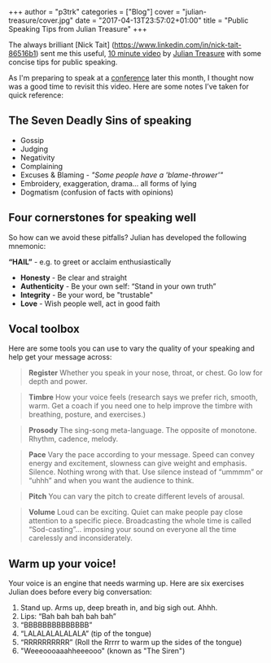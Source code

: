 +++
author = "p3trk"
categories = ["Blog"]
cover = "julian-treasure/cover.jpg"
date = "2017-04-13T23:57:02+01:00"
title = "Public Speaking Tips from Julian Treasure"
+++

The always brilliant [Nick Tait] (https://www.linkedin.com/in/nick-tait-86516b1) sent me this useful, [10 minute video](https://www.ted.com/talks/julian_treasure_how_to_speak_so_that_people_want_to_listen)
 by [Julian Treasure](http://www.juliantreasure.com/) with some concise tips for public speaking. 
 
 As I'm preparing to speak at a [conference](http://conferences.unicom.co.uk/agile-methods/) later this month, I thought now was a good time to revisit this video. Here are some notes I’ve taken for quick reference: 

## The Seven Deadly Sins of speaking
- Gossip
- Judging
- Negativity
- Complaining
- Excuses & Blaming - *"Some people have a 'blame-thrower'"*
- Embroidery, exaggeration, drama… all forms of lying
- Dogmatism (confusion of facts with opinions)


## Four cornerstones for speaking well
So how can we avoid these pitfalls? Julian has developed the following mnemonic: 

**“HAIL”** - e.g. to greet or acclaim enthusiastically

 - **Honesty** - Be clear and straight
 - **Authenticity** - Be your own self: “Stand in your own truth”
 - **Integrity** - Be your word, be "trustable"
 - **Love** - Wish people well, act in good faith

## Vocal toolbox

Here are some tools you can use to vary the quality of your speaking and help get your message across:

> **Register** Whether you speak in your nose, throat, or chest. Go low for depth and power.

> **Timbre** How your voice feels (research says we prefer rich, smooth, warm. Get a coach if you need one to help improve the timbre with breathing, posture, and exercises.)

> **Prosody** The sing-song meta-language. The opposite of monotone. Rhythm, cadence, melody.

> **Pace** Vary the pace according to your message. Speed can convey energy and excitement, slowness can give weight and emphasis. Silence. Nothing wrong with that. Use silence instead of “ummmm” or “uhhh” and when you want the audience to think.

> **Pitch** You can vary the pitch to create different levels of arousal.

> **Volume** Loud can be exciting. Quiet can make people pay close attention to a specific piece. Broadcasting the whole time is called “Sod-casting”… imposing your sound on everyone all the time carelessly and inconsiderately. 

## Warm up your voice!
Your voice is an engine that needs warming up. Here are six exercises Julian does before every big conversation:

1. Stand up. Arms up, deep breath in, and big sigh out. Ahhh.
2. Lips: “Bah bah bah bah bah”
3. “BBBBBBBBBBBBBB”
4. “LALALALALALALA” (tip of the tongue)
5. “RRRRRRRRRR” (Roll the Rrrrr to warm up the sides of the tongue)
6. "Weeeoooaaahheeeooo" (known as "The Siren")
